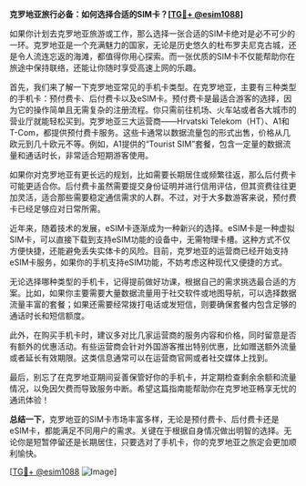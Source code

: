 **克罗地亚旅行必备：如何选择合适的SIM卡？[[TG💪+ @esim1088](https://t.me/s/esim1088)]**

如果你计划去克罗地亚旅游或工作，那么选择一张合适的SIM卡绝对是必不可少的一环。克罗地亚是一个充满魅力的国家，无论是历史悠久的杜布罗夫尼克古城，还是令人流连忘返的海滩，都值得你用心探索。而一张优质的SIM卡不仅能帮助你在旅途中保持联络，还能让你随时享受高速上网的乐趣。

首先，我们来了解一下克罗地亚常见的手机卡类型。在克罗地亚，主要有三种类型的手机卡：预付费卡、后付费卡以及eSIM卡。预付费卡是最适合游客的选择，因为它的操作简单且无需复杂的注册流程。你只需前往机场、火车站或者各大城市的营业厅就能轻松买到。克罗地亚三大运营商——Hrvatski Telekom（HT）、A1和T-Com，都提供预付费卡服务。这些卡通常以数据流量包的形式出售，价格从几欧元到几十欧元不等。例如，A1提供的“Tourist SIM”套餐，包含一定量的数据流量和通话时长，非常适合短期游客使用。

如果你对克罗地亚有更长远的规划，比如需要长期居住或频繁往返，那么后付费卡可能更适合你。后付费卡虽然需要提交身份证明并进行信用评估，但其资费往往更加灵活，适合那些需要稳定通信需求的人群。不过，对于大多数游客来说，预付费卡已经足够应对日常所需。

近年来，随着技术的发展，eSIM卡逐渐成为一种新兴的选择。eSIM卡是一种虚拟SIM卡，可以直接下载到支持eSIM功能的设备中，无需物理卡槽。这种方式不仅方便快捷，还能避免丢失实体卡的风险。目前，克罗地亚的运营商已经开始支持eSIM卡服务，如果你的手机支持eSIM功能，不妨考虑这种现代又便捷的方式。

无论选择哪种类型的手机卡，记得提前做好功课，根据自己的需求挑选最合适的方案。比如，如果你主要需要大量数据流量用于社交软件或地图导航，可以选择数据流量丰富的套餐；如果还需要经常拨打电话或发短信，则要确保套餐内包含足够的通话时长和短信额度。

此外，在购买手机卡时，建议多对比几家运营商的服务内容和价格，同时留意是否有额外的优惠活动。有些运营商会针对外国游客推出特别优惠，比如赠送额外流量或者延长有效期限。这类信息通常可以在运营商官网或者社交媒体上找到。

最后，别忘了在克罗地亚期间妥善保管好你的手机卡，并定期检查剩余余额和流量情况，以免因欠费而导致服务中断。希望这篇指南能帮助你在克罗地亚畅享无忧的通讯体验！

**总结一下**，克罗地亚的SIM卡市场丰富多样，无论是预付费卡、后付费卡还是eSIM卡，都能满足不同用户的需求。关键在于根据自身情况做出明智的选择。无论你是短暂停留还是长期居住，只要选对了手机卡，你的克罗地亚之旅定会更加顺利愉快。

[[TG💪+ @esim1088](https://t.me/s/esim1088) ![Image](https://i.postimg.cc/4NQfJmqS/Snipaste-2025-05-13-00-14-12.png)]